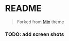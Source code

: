# README

> Forked from [Min](https://github.com/misolori/min-theme) theme

### TODO: add screen shots
